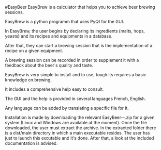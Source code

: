#EasyBeer
EasyBrew is a calculator that helps you to achieve beer brewing sessions.

EasyBrew is a python programm that uses PyQt for the GUI.

In EasyBrew, the user begins by declaring its ingredients (malts, hops, yeasts) and its recipes and equipments in a database. 

After that, they can start a brewing session that is the implementation of a recipe on a given equipment.

A brewing session can be recorded in order to supplement it with a feedback about the beer's quality and taste.

EasyBrew is very simple to install and to use, tough its requires a basic knowledge on brewing.

It includes a comprehensive help easy to consult.

The GUI and the help is provided in several languages French, English. 

Any language can be added by translating a specific file for it.

Installation is made by downloading the relevant EasyBeer-<version>-<System>.zip  for a given system (Linux and Windows are available at the moment).
Once the file downloaded, the user must extract the archive. In the extracted folder there is a dist/main directory in which a main executable resides. The user has just to launch this excutable and it's done. After that, a look at the included documentation is advised.
